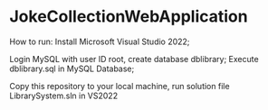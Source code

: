 # JokeCollectionWebApplication
How to run:
Install Microsoft Visual Studio 2022;

Login MySQL with user ID root, create database dblibrary; Execute dblibrary.sql in MySQL Database;

Copy this repository to your local machine, run solution file LibrarySystem.sln in VS2022
